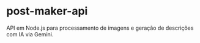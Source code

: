 # post-maker-api
API em Node.js para processamento de imagens e geração de descrições com IA via Gemini.
